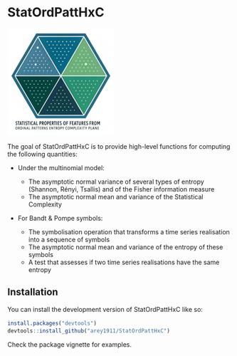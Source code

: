 
# StatOrdPattHxC

<!-- badges: start -->
![StatOrdPattHxC](man/figures/logo.png)
<!-- badges: end -->

The goal of StatOrdPattHxC is to provide high-level functions for computing the following quantities:

* Under the multinomial model:
    * The asymptotic normal variance of several types of entropy (Shannon, Rényi, Tsallis) and of the Fisher information measure
    * The asymptotic normal mean and variance of the Statistical Complexity
 
* For Bandt & Pompe symbols:
    * The symbolisation operation that transforms a time series realisation into a sequence of symbols
    * The asymptotic normal mean and variance of the entropy of these symbols
    * A test that assesses if two time series realisations have the same entropy

## Installation

You can install the development version of StatOrdPattHxC like so:

``` r
install.packages("devtools")
devtools::install_github("arey1911/StatOrdPattHxC")
```

Check the package vignette for examples.


